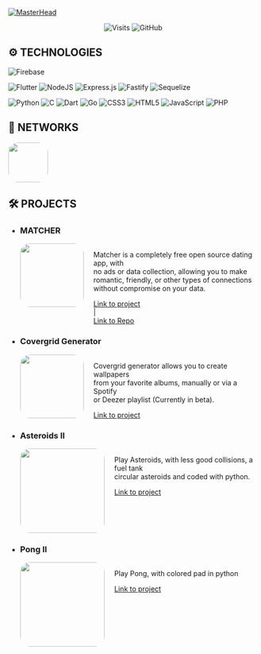 [![MasterHead](https://www.mnhn.fr/system/files/styles/21_10_veryhigh/private/2023-03/Ours%20polaire.jpeg.webp?itok=uHeRfm4h)](https://github.com/Aube33/)

<div align="center">

![Visits](https://komarev.com/ghpvc/?username=Aube33&label=Visits&style=for-the-badge&color=489eb6)
![GitHub](https://img.shields.io/github/followers/Aube33?logo=github&style=for-the-badge&color=489eb6)
</div>

## ⚙️ **TECHNOLOGIES**
![Firebase](https://img.shields.io/badge/firebase-a08021?style=for-the-badge&logo=firebase&logoColor=ffcd34)

![Flutter](https://img.shields.io/badge/Flutter-%2302569B.svg?style=for-the-badge&logo=Flutter&logoColor=white)
![NodeJS](https://img.shields.io/badge/node.js-6DA55F?style=for-the-badge&logo=node.js&logoColor=white)
![Express.js](https://img.shields.io/badge/express.js-%23404d59.svg?style=for-the-badge&logo=express&logoColor=%2361DAFB)
![Fastify](https://img.shields.io/badge/fastify-%23000000.svg?style=for-the-badge&logo=fastify&logoColor=white)
![Sequelize](https://img.shields.io/badge/Sequelize-52B0E7?style=for-the-badge&logo=Sequelize&logoColor=white)

![Python](https://img.shields.io/badge/python-3670A0?style=for-the-badge&logo=python&logoColor=ffdd54)
![C](https://img.shields.io/badge/c-%2300599C.svg?style=for-the-badge&logo=c&logoColor=white)
![Dart](https://img.shields.io/badge/dart-%230175C2.svg?style=for-the-badge&logo=dart&logoColor=white)
![Go](https://img.shields.io/badge/go-%2300ADD8.svg?style=for-the-badge&logo=go&logoColor=white)
![CSS3](https://img.shields.io/badge/css3-%231572B6.svg?style=for-the-badge&logo=css3&logoColor=white)
![HTML5](https://img.shields.io/badge/html5-%23E34F26.svg?style=for-the-badge&logo=html5&logoColor=white)
![JavaScript](https://img.shields.io/badge/javascript-%23323330.svg?style=for-the-badge&logo=javascript&logoColor=%23F7DF1E)
![PHP](https://img.shields.io/badge/php-%23777BB4.svg?style=for-the-badge&logo=php&logoColor=white)

## 🔗 **NETWORKS**
<div style="display: flex; align-items: center; justify-content: start;">
    <a href="https://www.root-me.org/Aube-643003" target="_blank">
        <img src="https://discord.do/wp-content/uploads/2023/08/Root-Me.jpg" width=80 style="border-radius: 20px;">
    </a>
</div>

## 🛠️ **PROJECTS**
 - ### **MATCHER**
    <div style="display: flex; align-items: start;">
        <img src="https://matcher-app.fr/images/icon.png" width=128 style="border-radius: 20px; margin-right: 20px;">
        <div style="display: flex; flex-direction: column; justify-content: space-between;">
            <p>Matcher is a completely free open source dating app, with<br>
            no ads or data collection, allowing you to make<br>
            romantic, friendly, or other types of connections<br>
            without compromise on your data.
            </p>
            <a href="https://matcher-app.fr" target="_blank">Link to project</a>
            |
            <a href="https://github.com/Aube33/Matcher" target="_blank">Link to Repo</a>
        </div>
    </div>

- ### **Covergrid Generator**
    <div style="display: flex; align-items: start;">
        <img src="https://github.com/Aube33/CoverGrid/blob/main/illustrations/gridcover_desktop.png?raw=true" width=128 style="border-radius: 20px; margin-right: 20px;">
        <div style="display: flex; flex-direction: column; justify-content: space-between;">
            <p>Covergrid generator allows you to create wallpapers<br>
            from your favorite albums, manually or via a Spotify<br>
            or Deezer playlist (Currently in beta).
            </p>
            <a href="https://aube33.github.io/CoverGrid" target="_blank">Link to project</a>
        </div>
    </div>

- ### **Asteroids II**
    <div style="display: flex; align-items: start;">
        <img src="https://github.com/Aube33/Asteroids/blob/main/githubRessource/asteroidsdemo.gif" width=170 style="border-radius: 20px; margin-right: 20px;">
        <div style="display: flex; flex-direction: column; justify-content: space-between;">
            <p>Play Asteroids, with less good collisions, a fuel tank<br>
            circular asteroids and coded with python.<br>
            </p>
            <a href="https://github.com/Aube33/Asteroids/" target="_blank">Link to project</a>
        </div>
    </div>

- ### **Pong II**
    <div style="display: flex; align-items: start;">
        <img src="https://github.com/Aube33/PongPython/blob/main/githubRessource/pongdemo.gif" width=170 style="border-radius: 20px; margin-right: 20px;">
        <div style="display: flex; flex-direction: column; justify-content: space-between;">
            <p>Play Pong, with colored pad in python<br>
            </p>
            <a href="https://github.com/Aube33/PongPython" target="_blank">Link to project</a>
        </div>
    </div>
